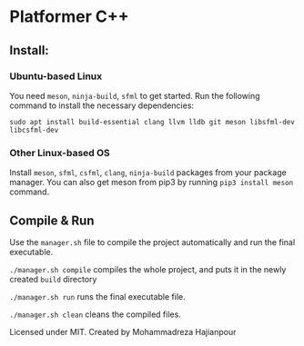 # Platformer C++

## Install:

### Ubuntu-based Linux
You need `meson`, `ninja-build`, `sfml` to get started. Run the following command to install the necessary dependencies:

`sudo apt install build-essential clang llvm lldb git meson libsfml-dev libcsfml-dev`

### Other Linux-based OS
Install `meson`, `sfml`, `csfml`, `clang`, `ninja-build` packages from your package manager. You can also get meson from pip3 by running `pip3 install meson` command.


## Compile & Run
Use the `manager.sh` file to compile the project automatically and run the final executable.

`./manager.sh compile` compiles the whole project, and puts it in the newly created `build` directory

`./manager.sh run` runs the final executable file.

`./manager.sh clean` cleans the compiled files.

Licensed under MIT. Created by Mohammadreza Hajianpour
